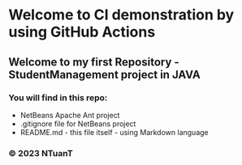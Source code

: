 # Welcome to CI demonstration by using GitHub Actions
## Welcome to my first Repository - StudentManagement project in JAVA
### You will find in this repo:
* NetBeans Apache Ant project
* .gitignore file for NetBeans project
* README.md - this file itself - using Markdown language
### © 2023 NTuanT